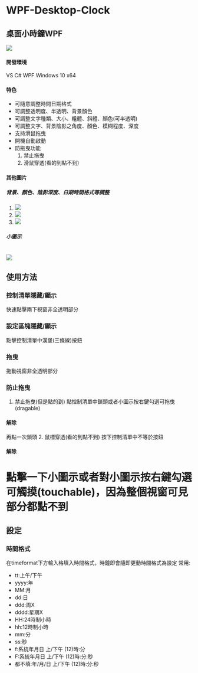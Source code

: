 # WPF-Desktop-Clock
## 桌面小時鐘WPF
![](https://imgur.com/fQ108fy.png)
#### 開發環境
VS C# WPF
Windows 10 x64
#### 特色
* 可隨意調整時間日期格式
* 可調整透明度、半透明、背景顏色
* 可調整文字種類、大小、粗體、斜體、顏色(可半透明)
* 可調整文字、背景陰影之角度、顏色、模糊程度、深度
* 支持滑鼠拖曳
* 開機自動啟動
* 防拖曳功能
    1. 禁止拖曳
    2. 滑鼠穿透(看的到點不到)
#### 其他圖片
##### 背景、顏色、陰影深度、日期時間格式等調整
1. ![](https://imgur.com/l3scm0k.png)
2. ![](https://imgur.com/9qocwrX.png)
3. ![](https://imgur.com/NP3mbJp.png)
##### 小圖示
![](https://imgur.com/y4HTxew.png)
===
## 使用方法
### 控制清單隱藏/顯示
快速點擊兩下視窗非全透明部分
### 設定區塊隱藏/顯示
點擊控制清單中漢堡(三條線)按鈕
### 拖曳
拖動視窗非全透明部分
### 防止拖曳
1. 禁止拖曳(但是點的到)
點控制清單中鎖頭或者小圖示按右鍵勾選可拖曳(dragable)
#### 解除 
再點一次鎖頭
2. 鼠標穿透(看的到點不到)
按下控制清單中不等於按鈕
#### 解除
點擊一下小圖示或者對小圖示按右鍵勾選可觸摸(touchable)，因為整個視窗可見部分都點不到
=== 
## 設定
### 時間格式
在timeformat下方輸入格填入時間格式，時鐘即會隨即更動時間格式為設定
常用:
* tt:上午/下午
* yyyy:年
* MM:月
* dd:日
* ddd:周X
* dddd:星期X
* HH:24時制小時
* hh:12時制小時
* mm:分
* ss:秒
* f:系統年月日 上/下午 (12)時:分
* F:系統年月日 上/下午 (12)時:分:秒
* 都不填:年/月/日 上/下午 (12)時:分:秒
